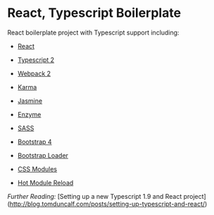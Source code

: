 # React, Typescript Boilerplate

React boilerplate project with Typescript support including:

- [React](https://github.com/facebook/react)

- [Typescript 2](https://github.com/Microsoft/TypeScript)

- [Webpack 2](https://github.com/webpack/webpack)

- [Karma](https://github.com/karma-runner/karma)

- [Jasmine](https://github.com/jasmine/jasmine)

- [Enzyme](https://github.com/airbnb/enzyme)

- [SASS](https://github.com/sass/sass)

- [Bootstrap 4](https://github.com/twbs/bootstrap)

- [Bootstrap Loader](https://github.com/shakacode/bootstrap-loader)

- [CSS Modules](http://andrewhfarmer.com/what-are-css-modules/)

- [Hot Module Reload](https://facebook.github.io/react-native/blog/2016/03/24/introducing-hot-reloading.html)

*Further Reading:*
[Setting up a new Typescript 1.9 and React project]
(http://blog.tomduncalf.com/posts/setting-up-typescript-and-react/)
